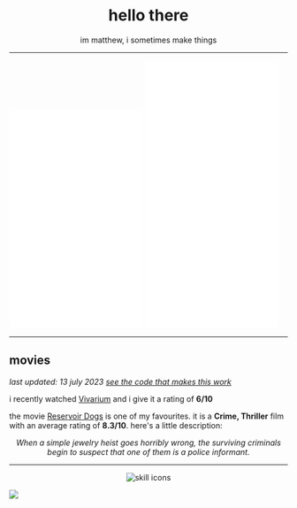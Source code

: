<div align="center">

  # hello there
  
  im matthew, i sometimes make things

</div>

---

<img width="48%" src="https://raw.githubusercontent.com/matievisthekat/matievisthekat/master/overall-metrics.svg" alt="Overall Metrics" /> <img width="48%" src="https://raw.githubusercontent.com/matievisthekat/matievisthekat/master/recent-metrics.svg" alt="Recent Metrics" />

---

## movies
*last updated: <!--common.timestamp:start-->13 july 2023<!--common.timestamp:end-->
[see the code that makes this work](https://github.com/matievisthekat/matievisthekat/tree/master/movies)*

i recently watched <!--recent.link:start text="recent.title"-->[Vivarium](https://imdb.com/title/tt8368406/ 'imdb page')<!--recent.link:end--> and i give it a rating of **<!--recent.rating:start-->6<!--recent.rating:end-->/10**

the movie <!--favourite.link:start text="favourite.title"-->[Reservoir Dogs](https://imdb.com/title/tt0105236/?ref_=ttls_li_i 'imdb page')<!--favourite.link:end--> is one of my favourites. it is a **<!--favourite.genre:start-->Crime, Thriller<!--favourite.genre:end-->** film with an average rating of **<!--favourite.avgRating:start-->8.3<!--favourite.avgRating:end-->/10**. here's a little description:

<div align="center">

  *<!--favourite.desc:start-->When a simple jewelry heist goes horribly wrong, the surviving criminals begin to suspect that one of them is a police informant.<!--favourite.desc:end-->*
  
</div>

---

<div align="center">
     <img src="https://skillicons.dev/icons?perline=10&i=cloudflare,netlify,heroku,figma,electron,sass,emotion,css,html,dart,flutter,deno,express,svelte,react,nextjs,ts,js,nodejs,ruby,rails,rust,linux,git,vim,vscode,nginx,mongodb,mysql,postgres" alt="skill icons" />
</div>

![](https://hit.yhype.me/github/profile?user_id=45036977)
